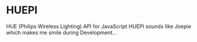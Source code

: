 HUEPI
=====

HUE (Philips Wireless Lighting) API for JavaScript
HUEPI sounds like Joepie which makes me smile during Development...
